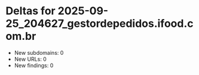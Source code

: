 # Deltas for 2025-09-25_204627_gestordepedidos.ifood.com.br
- New subdomains: 0
- New URLs: 0
- New findings: 0
